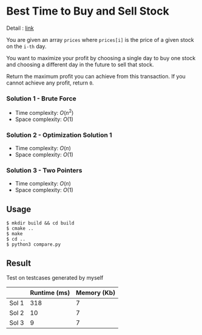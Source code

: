 # Best Time to Buy and Sell Stock
Detail : [link](https://leetcode.com/problems/best-time-to-buy-and-sell-stock/)

You are given an array `prices` where `prices[i]` is the price of a given stock on the `i-th` day.

You want to maximize your profit by choosing a single day to buy one stock and choosing a different day in the future to sell that stock.

Return the maximum profit you can achieve from this transaction. If you cannot achieve any profit, return `0`.

### Solution 1 - Brute Force
* Time complexity: $O(n^2)$
* Space complexity: $O(1)$

### Solution 2 - Optimization Solution 1
* Time complexity: $O(n)$
* Space complexity: $O(1)$

### Solution 3 - Two Pointers
* Time complexity: $O(n)$
* Space complexity: $O(1)$

## Usage
```shell
$ mkdir build && cd build
$ cmake ..
$ make
$ cd ..
$ python3 compare.py
```

## Result
Test on testcases generated by myself

|       | Runtime (ms) | Memory (Kb) |
|-------|--------------|-------------|
| Sol 1 | 318          | 7           |
| Sol 2 | 10           | 7           |
| Sol 3 | 9            | 7           |